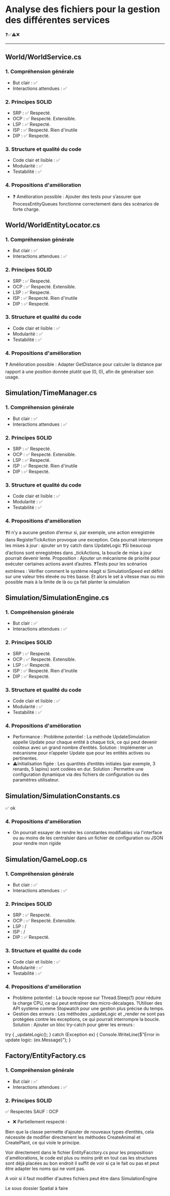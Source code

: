 
# Analyse des fichiers pour la gestion des différentes services
❓✅⚠️❌


-------


## World/WorldService.cs
### 1. Compréhension générale
- But clair : ✅ 
- Interactions attendues : ✅ 
### 2. Principes SOLID
- SRP : ✅ Respecté. 
- OCP : ✅ Respecté. Extensible. 
- LSP : ✅ Respecté.  
- ISP : ✅ Respecté. Rien d'inutile
- DIP : ✅ Respecté.
### 3. Structure et qualité du code
- Code clair et lisible : ✅ 
- Modularité : ✅ 
- Testabilité : ✅ 
### 4. Propositions d'amélioration
- ❓ Amélioration possible :
Ajouter des tests pour s’assurer que ProcessEntityQueues fonctionne correctement dans des scénarios de forte charge.


## World/WorldEntityLocator.cs
### 1. Compréhension générale
- But clair : ✅ 
- Interactions attendues : ✅ 
### 2. Principes SOLID
- SRP : ✅ Respecté. 
- OCP : ✅ Respecté. Extensible. 
- LSP : ✅ Respecté.  
- ISP : ✅ Respecté. Rien d'inutile
- DIP : ✅ Respecté.
### 3. Structure et qualité du code
- Code clair et lisible : ✅ 
- Modularité : ✅ 
- Testabilité : ✅ 
### 4. Propositions d'amélioration
❓ Amélioration possible :
Adapter GetDistance pour calculer la distance par rapport à une position donnée plutôt que (0, 0), afin de généraliser son usage.












## Simulation/TimeManager.cs
### 1. Compréhension générale
- But clair : ✅ 
- Interactions attendues : ✅ 
### 2. Principes SOLID
- SRP : ✅ Respecté. 
- OCP : ✅ Respecté. Extensible. 
- LSP : ✅ Respecté.  
- ISP : ✅ Respecté. Rien d'inutile
- DIP : ✅ Respecté.
### 3. Structure et qualité du code
- Code clair et lisible : ✅ 
- Modularité : ✅ 
- Testabilité : ✅ 
### 4. Propositions d'amélioration
❓Il n’y a aucune gestion d’erreur si, par exemple, une action enregistrée dans RegisterTickAction provoque une exception. Cela pourrait interrompre les mises à jour : ajouter un try catch dans UpdateLogic
❓Si beaucoup d’actions sont enregistrées dans _tickActions, la boucle de mise à jour pourrait devenir lente.
Proposition : Ajouter un mécanisme de priorité pour exécuter certaines actions avant d’autres.
❓Tests pour les scénarios extrêmes :
Vérifier comment le système réagit si SimulationSpeed est défini sur une valeur très élevée ou très basse. Et alors le set à vitesse max ou min possible mais à la limite de là ou ça fait planter la simulation 


## Simulation/SimulationEngine.cs
### 1. Compréhension générale
- But clair : ✅ 
- Interactions attendues : ✅ 
### 2. Principes SOLID
- SRP : ✅ Respecté. 
- OCP : ✅ Respecté. Extensible. 
- LSP : ✅ Respecté.  
- ISP : ✅ Respecté. Rien d'inutile
- DIP : ✅ Respecté.
### 3. Structure et qualité du code
- Code clair et lisible : ✅ 
- Modularité : ✅ 
- Testabilité : ✅ 
### 4. Propositions d'amélioration
- Performance :
Problème potentiel :
La méthode UpdateSimulation appelle Update pour chaque entité à chaque tick, ce qui peut devenir coûteux avec un grand nombre d’entités.
Solution :
Implémenter un mécanisme pour n’appeler Update que pour les entités actives ou pertinentes.
- ⚠️Initialisation figée :
Les quantités d’entités initiales (par exemple, 3 renards, 5 lapins) sont codées en dur.
Solution :
Permettre une configuration dynamique via des fichiers de configuration ou des paramètres utilisateur.


## Simulation/SimulationConstants.cs
✅ ok
### 4. Propositions d'amélioration
- On pourrait essayer de rendre les constantes modifiables via l'interface ou au moins de les centralsier dans un fichier de configuration ou JSON pour rendre mon rigide


## Simulation/GameLoop.cs
### 1. Compréhension générale
- But clair : ✅ 
- Interactions attendues : ✅ 
### 2. Principes SOLID
- SRP : ✅ Respecté. 
- OCP : ✅ Respecté. Extensible. 
- LSP : / 
- ISP : /
- DIP : ✅ Respecté.
### 3. Structure et qualité du code
- Code clair et lisible : ✅ 
- Modularité : ✅ 
- Testabilité : ✅ 
### 4. Propositions d'amélioration
- Problème potentiel :
La boucle repose sur Thread.Sleep(1) pour réduire la charge CPU, ce qui peut entraîner des micro-décalages.
?Utiliser des API système comme Stopwatch pour une gestion plus précise du temps.
- Gestion des erreurs :
Les méthodes _updateLogic et _render ne sont pas protégées contre les exceptions, ce qui pourrait interrompre la boucle.
Solution : Ajouter un bloc try-catch pour gérer les erreurs :

try
{
    _updateLogic();
}
catch (Exception ex)
{
    Console.WriteLine($"Error in update logic: {ex.Message}");
}










## Factory/EntityFactory.cs
### 1. Compréhension générale
- But clair : ✅ 
- Interactions attendues : ✅ 
### 2. Principes SOLID
✅ Respectés SAUF  : OCP
- ❌ Partiellement respecté :

Bien que la classe permette d’ajouter de nouveaux types d’entités, cela nécessite de modifier directement les méthodes CreateAnimal et CreatePlant, ce qui viole le principe. 

Voir directement dans le fichier EntityFacctory.cs pour les propositiosn d'améliorations, le code est plus ou moins prêt en tout cas les structures sont déjà placées au bon endroit il suffit de voir si ça le fait ou pas et peut être adapter les noms qui ne vont pas. 

A voir si il faut modifier d'autres fichiers peut être dans SimulationEngine






Le sous dossier Spatial à faire


